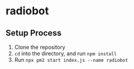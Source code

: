 # radiobot
## Setup Process
1. Clone the repository
2. `cd` into the directory, and run `npm install`
3. Run `npx pm2 start index.js --name radiobot`
